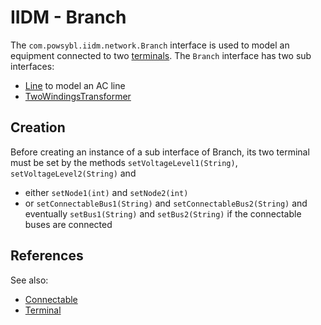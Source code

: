 # IIDM - Branch

The `com.powsybl.iidm.network.Branch` interface is used to model an equipment connected to two [terminals](terminal.md). The `Branch` interface has two sub interfaces:
- [Line](line.md) to model an AC line
- [TwoWindingsTransformer](twoWindingsTransformer.md)

## Creation
Before creating an instance of a sub interface of Branch, its two terminal must be set by the methods `setVoltageLevel1(String)`, `setVoltageLevel2(String)` and
- either `setNode1(int)` and `setNode2(int)`
- or `setConnectableBus1(String)` and `setConnectableBus2(String)` and eventually `setBus1(String)` and `setBus2(String)` if the connectable buses are connected

## References
See also:
- [Connectable](connectable.md)
- [Terminal](terminal.md)
